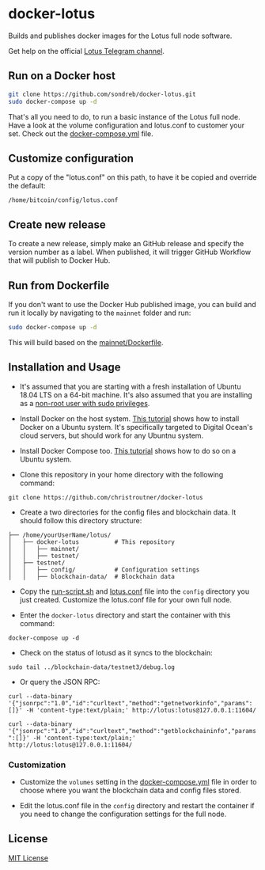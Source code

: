 # docker-lotus

Builds and publishes docker images for the Lotus full node software.

Get help on the official [Lotus Telegram channel](https://t.me/givelotus).

## Run on a Docker host

```sh
git clone https://github.com/sondreb/docker-lotus.git
sudo docker-compose up -d
```

That's all you need to do, to run a basic instance of the Lotus full node. Have a look at the volume configuration and lotus.conf to customer your set. Check out the [docker-compose.yml](docker-compose.yml) file.

## Customize configuration

Put a copy of the "lotus.conf" on this path, to have it be copied and override the default:

`/home/bitcoin/config/lotus.conf`

## Create new release

To create a new release, simply make an GitHub release and specify the version number as a label. When published, it will trigger GitHub Workflow that will publish to Docker Hub.

## Run from Dockerfile

If you don't want to use the Docker Hub published image, you can build and run it locally by navigating to the `mainnet` folder and run:

```sh
sudo docker-compose up -d
```

This will build based on the [mainnet/Dockerfile](mainnet/Dockerfile).

## Installation and Usage



- It's assumed that you are starting with a fresh installation of Ubuntu 18.04
  LTS on a 64-bit machine. It's also assumed that you are installing as
  a [non-root user with sudo privileges](https://www.digitalocean.com/community/tutorials/initial-server-setup-with-ubuntu-16-04).

- Install Docker on the host
  system. [This tutorial](https://www.digitalocean.com/community/tutorials/how-to-install-and-use-docker-on-ubuntu-18-04) shows
  how to install Docker on a Ubuntu system. It's specifically targeted to Digital
  Ocean's cloud servers, but should work for any Ubuntnu system.

- Install Docker Compose too. [This tutorial](https://www.digitalocean.com/community/tutorials/how-to-install-docker-compose-on-ubuntu-18-04)
  shows how to do so on a Ubuntu system.

- Clone this repository in your home directory with the following command:

`git clone https://github.com/christroutner/docker-lotus`

- Create a two directories for the config files and blockchain data. It should follow this directory structure:

```
├── /home/yourUserName/lotus/
│   ├── docker-lotus          # This repository
│   │   ├── mainnet/
│   │   ├── testnet/
│   ├── testnet/
│   │   ├── config/           # Configuration settings
│   │   ├── blockchain-data/  # Blockchain data
```

- Copy the [run-script.sh](run-script.sh) and [lotus.conf](lotus.conf) file
  into the `config` directory you just created. Customize the lotus.conf file for
  your own full node.

- Enter the `docker-lotus` directory and start the container with this command:

`docker-compose up -d`

- Check on the status of lotusd as it syncs to the blockchain:

`sudo tail ../blockchain-data/testnet3/debug.log`

- Or query the JSON RPC:

`curl --data-binary '{"jsonrpc":"1.0","id":"curltext","method":"getnetworkinfo","params":[]}' -H 'content-type:text/plain;' http://lotus:lotus@127.0.0.1:11604/`

`curl --data-binary '{"jsonrpc":"1.0","id":"curltext","method":"getblockchaininfo","params":[]}' -H 'content-type:text/plain;' http://lotus:lotus@127.0.0.1:11604/`

### Customization

- Customize the `volumes` setting in the [docker-compose.yml](docker-compose.yml)
  file in order to choose where you want the blockchain data and config files stored.

- Edit the lotus.conf file in the `config` directory and restart the container
  if you need to change the configuration settings for the full node.

## License

[MIT License](LICENSE.md)
